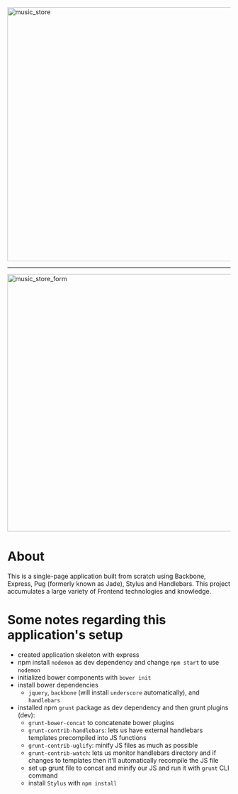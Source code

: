 <img width="572" alt="music_store" src="https://user-images.githubusercontent.com/13613724/61176831-8c4e9a00-a57c-11e9-8614-66a7dfc95345.png">

---

<img width="580" alt="music_store_form" src="https://user-images.githubusercontent.com/13613724/61176847-ce77db80-a57c-11e9-9805-1006a27c7cb5.png">

# About

This is a single-page application built from scratch using Backbone, Express,
Pug (formerly known as Jade), Stylus and Handlebars. This project accumulates a
large variety of Frontend technologies and knowledge.

# Some notes regarding this application's setup

* created application skeleton with express
* npm install `nodemon` as dev dependency and change `npm start` to use
  `nodemon`
* initialized bower components with `bower init`
* install bower dependencies
  * `jquery`, `backbone` (will install `underscore` automatically), and
    `handlebars`
* installed npm `grunt` package as dev dependency and then grunt plugins (dev):
  * `grunt-bower-concat` to concatenate bower plugins
  * `grunt-contrib-handlebars`: lets us have external handlebars templates
    precompiled into JS functions
  * `grunt-contrib-uglify`: minify JS files as much as possible
  * `grunt-contrib-watch`: lets us monitor handlebars directory and if changes
    to templates then it'll automatically recompile the JS file
  * set up grunt file to concat and minify our JS and run it with `grunt` CLI
    command
  * install `Stylus` with `npm install`
